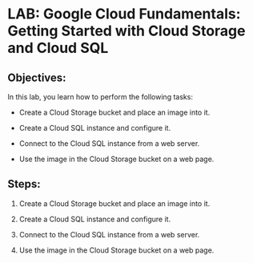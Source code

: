 # LAB: Google Cloud Fundamentals: Getting Started with Cloud Storage and Cloud SQL

## Objectives:

In this lab, you learn how to perform the following tasks:

  - Create a Cloud Storage bucket and place an image into it.

  - Create a Cloud SQL instance and configure it.

  - Connect to the Cloud SQL instance from a web server.

  - Use the image in the Cloud Storage bucket on a web page.

  ## Steps:

1. Create a Cloud Storage bucket and place an image into it.

2. Create a Cloud SQL instance and configure it.

3. Connect to the Cloud SQL instance from a web server.

4. Use the image in the Cloud Storage bucket on a web page.
